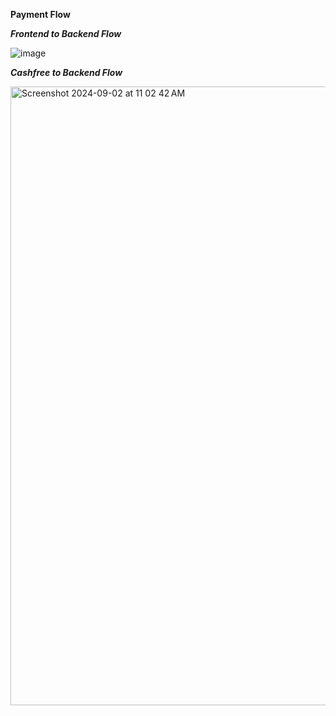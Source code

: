 **Payment Flow**

***Frontend to Backend Flow***

![image](https://github.com/user-attachments/assets/3021c030-3d3f-4719-8757-6011fbc8a843)



***Cashfree to Backend Flow***

<img width="990" alt="Screenshot 2024-09-02 at 11 02 42 AM" src="https://github.com/user-attachments/assets/8a55a8a6-4270-41d2-900b-ea88cdec24ee">
